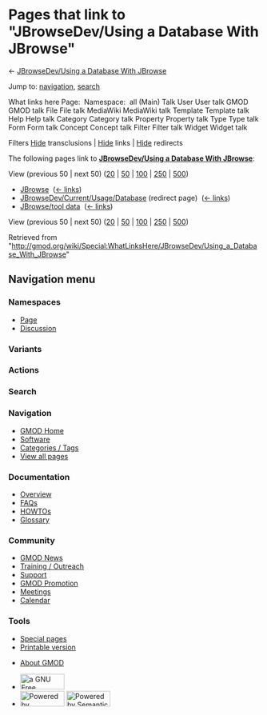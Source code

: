 <div id="mw-page-base" class="noprint">

</div>

<div id="mw-head-base" class="noprint">

</div>

<div id="content" class="mw-body" role="main">

<span id="top"></span>

<div id="mw-js-message" style="display:none;">

</div>



# <span dir="auto">Pages that link to "JBrowseDev/Using a Database With JBrowse"</span>

<div id="bodyContent">

<div id="contentSub">

← <a
href="/mediawiki/index.php?title=JBrowseDev/Using_a_Database_With_JBrowse&amp;redirect=no"
class="mw-redirect"
title="JBrowseDev/Using a Database With JBrowse">JBrowseDev/Using a
Database With JBrowse</a>

</div>

<div id="jump-to-nav" class="mw-jump">

Jump to: [navigation](#mw-navigation), [search](#p-search)

</div>

<div id="mw-content-text">

What links here Page:  Namespace:  all (Main) Talk User User talk GMOD
GMOD talk File File talk MediaWiki MediaWiki talk Template Template talk
Help Help talk Category Category talk Property Property talk Type Type
talk Form Form talk Concept Concept talk Filter Filter talk Widget
Widget talk

Filters
[Hide](/mediawiki/index.php?title=Special:WhatLinksHere/JBrowseDev/Using_a_Database_With_JBrowse&hidetrans=1 "Special:WhatLinksHere/JBrowseDev/Using a Database With JBrowse")
transclusions \|
[Hide](/mediawiki/index.php?title=Special:WhatLinksHere/JBrowseDev/Using_a_Database_With_JBrowse&hidelinks=1 "Special:WhatLinksHere/JBrowseDev/Using a Database With JBrowse")
links \|
[Hide](/mediawiki/index.php?title=Special:WhatLinksHere/JBrowseDev/Using_a_Database_With_JBrowse&hideredirs=1 "Special:WhatLinksHere/JBrowseDev/Using a Database With JBrowse")
redirects

The following pages link to
**<a href="/wiki/JBrowseDev/Using_a_Database_With_JBrowse"
class="mw-redirect"
title="JBrowseDev/Using a Database With JBrowse">JBrowseDev/Using a
Database With JBrowse</a>**:

View (previous 50 \| next 50)
([20](/mediawiki/index.php?title=Special:WhatLinksHere/JBrowseDev/Using_a_Database_With_JBrowse&limit=20 "Special:WhatLinksHere/JBrowseDev/Using a Database With JBrowse")
\|
[50](/mediawiki/index.php?title=Special:WhatLinksHere/JBrowseDev/Using_a_Database_With_JBrowse&limit=50 "Special:WhatLinksHere/JBrowseDev/Using a Database With JBrowse")
\|
[100](/mediawiki/index.php?title=Special:WhatLinksHere/JBrowseDev/Using_a_Database_With_JBrowse&limit=100 "Special:WhatLinksHere/JBrowseDev/Using a Database With JBrowse")
\|
[250](/mediawiki/index.php?title=Special:WhatLinksHere/JBrowseDev/Using_a_Database_With_JBrowse&limit=250 "Special:WhatLinksHere/JBrowseDev/Using a Database With JBrowse")
\|
[500](/mediawiki/index.php?title=Special:WhatLinksHere/JBrowseDev/Using_a_Database_With_JBrowse&limit=500 "Special:WhatLinksHere/JBrowseDev/Using a Database With JBrowse"))

- [JBrowse](/wiki/JBrowse "JBrowse") ‎
  <span class="mw-whatlinkshere-tools">([←
  links](/mediawiki/index.php?title=Special:WhatLinksHere&target=JBrowse "Special:WhatLinksHere"))</span>
- [JBrowseDev/Current/Usage/Database](/mediawiki/index.php?title=JBrowseDev/Current/Usage/Database&redirect=no "JBrowseDev/Current/Usage/Database")
  (redirect page) ‎ <span class="mw-whatlinkshere-tools">([←
  links](/mediawiki/index.php?title=Special:WhatLinksHere&target=JBrowseDev%2FCurrent%2FUsage%2FDatabase "Special:WhatLinksHere"))</span>
- [JBrowse/tool data](/wiki/JBrowse/tool_data "JBrowse/tool data") ‎
  <span class="mw-whatlinkshere-tools">([←
  links](/mediawiki/index.php?title=Special:WhatLinksHere&target=JBrowse%2Ftool+data "Special:WhatLinksHere"))</span>

View (previous 50 \| next 50)
([20](/mediawiki/index.php?title=Special:WhatLinksHere/JBrowseDev/Using_a_Database_With_JBrowse&limit=20 "Special:WhatLinksHere/JBrowseDev/Using a Database With JBrowse")
\|
[50](/mediawiki/index.php?title=Special:WhatLinksHere/JBrowseDev/Using_a_Database_With_JBrowse&limit=50 "Special:WhatLinksHere/JBrowseDev/Using a Database With JBrowse")
\|
[100](/mediawiki/index.php?title=Special:WhatLinksHere/JBrowseDev/Using_a_Database_With_JBrowse&limit=100 "Special:WhatLinksHere/JBrowseDev/Using a Database With JBrowse")
\|
[250](/mediawiki/index.php?title=Special:WhatLinksHere/JBrowseDev/Using_a_Database_With_JBrowse&limit=250 "Special:WhatLinksHere/JBrowseDev/Using a Database With JBrowse")
\|
[500](/mediawiki/index.php?title=Special:WhatLinksHere/JBrowseDev/Using_a_Database_With_JBrowse&limit=500 "Special:WhatLinksHere/JBrowseDev/Using a Database With JBrowse"))

</div>

<div class="printfooter">

Retrieved from
"<http://gmod.org/wiki/Special:WhatLinksHere/JBrowseDev/Using_a_Database_With_JBrowse>"

</div>

<div id="catlinks" class="catlinks catlinks-allhidden">

</div>

<div class="visualClear">

</div>

</div>

</div>

<div id="mw-navigation">

## Navigation menu

<div id="mw-head">



<div id="left-navigation">

<div id="p-namespaces" class="vectorTabs" role="navigation"
aria-labelledby="p-namespaces-label">

### Namespaces

- <span id="ca-nstab-main"><a href="/wiki/JBrowseDev/Using_a_Database_With_JBrowse" accesskey="c"
  title="View the content page [c]">Page</a></span>
- <span id="ca-talk"><a
  href="/mediawiki/index.php?title=Talk:JBrowseDev/Using_a_Database_With_JBrowse&amp;action=edit&amp;redlink=1"
  accesskey="t"
  title="Discussion about the content page [t]">Discussion</a></span>

</div>

<div id="p-variants" class="vectorMenu emptyPortlet" role="navigation"
aria-labelledby="p-variants-label">

### 

### Variants[](#)

<div class="menu">

</div>

</div>

</div>

<div id="right-navigation">



<div id="p-cactions" class="vectorMenu emptyPortlet" role="navigation"
aria-labelledby="p-cactions-label">

### Actions[](#)

<div class="menu">

</div>

</div>

<div id="p-search" role="search">

### Search

<div id="simpleSearch">

</div>

</div>

</div>

</div>

<div id="mw-panel">

<div id="p-logo" role="banner">

<a href="/wiki/Main_Page"
style="background-image: url(http://gmod.org/images/GMOD-cogs.png);"
title="Visit the main page"></a>

</div>

<div id="p-Navigation" class="portal" role="navigation"
aria-labelledby="p-Navigation-label">

### Navigation

<div class="body">

- <span id="n-GMOD-Home">[GMOD Home](/wiki/Main_Page)</span>
- <span id="n-Software">[Software](/wiki/GMOD_Components)</span>
- <span id="n-Categories-.2F-Tags">[Categories /
  Tags](/wiki/Categories)</span>
- <span id="n-View-all-pages">[View all
  pages](/wiki/Special:AllPages)</span>

</div>

</div>

<div id="p-Documentation" class="portal" role="navigation"
aria-labelledby="p-Documentation-label">

### Documentation

<div class="body">

- <span id="n-Overview">[Overview](/wiki/Overview)</span>
- <span id="n-FAQs">[FAQs](/wiki/Category:FAQ)</span>
- <span id="n-HOWTOs">[HOWTOs](/wiki/Category:HOWTO)</span>
- <span id="n-Glossary">[Glossary](/wiki/Glossary)</span>

</div>

</div>

<div id="p-Community" class="portal" role="navigation"
aria-labelledby="p-Community-label">

### Community

<div class="body">

- <span id="n-GMOD-News">[GMOD News](/wiki/GMOD_News)</span>
- <span id="n-Training-.2F-Outreach">[Training /
  Outreach](/wiki/Training_and_Outreach)</span>
- <span id="n-Support">[Support](/wiki/Support)</span>
- <span id="n-GMOD-Promotion">[GMOD
  Promotion](/wiki/GMOD_Promotion)</span>
- <span id="n-Meetings">[Meetings](/wiki/Meetings)</span>
- <span id="n-Calendar">[Calendar](/wiki/Calendar)</span>

</div>

</div>

<div id="p-tb" class="portal" role="navigation"
aria-labelledby="p-tb-label">

### Tools

<div class="body">

- <span id="t-specialpages"><a href="/wiki/Special:SpecialPages" accesskey="q"
  title="A list of all special pages [q]">Special pages</a></span>
- <span id="t-print"><a
  href="/mediawiki/index.php?title=Special:WhatLinksHere/JBrowseDev/Using_a_Database_With_JBrowse&amp;printable=yes"
  rel="alternate" accesskey="p"
  title="Printable version of this page [p]">Printable version</a></span>

</div>

</div>

</div>

</div>

<div id="footer" role="contentinfo">

- <span id="footer-places-about">[About
  GMOD](/wiki/GMOD:About "GMOD:About")</span>

<!-- -->

- <span id="footer-copyrightico">[<img src="http://www.gnu.org/graphics/gfdl-logo-small.png" width="88"
  height="31" alt="a GNU Free Documentation License" />](http://www.gnu.org/licenses/fdl-1.3.html)</span>
- <span id="footer-poweredbyico">[<img src="/mediawiki/skins/common/images/poweredby_mediawiki_88x31.png"
  width="88" height="31" alt="Powered by MediaWiki" />](//www.mediawiki.org/)
  [<img
  src="/mediawiki/extensions/SemanticMediaWiki/includes/../resources/images/smw_button.png"
  width="88" height="31" alt="Powered by Semantic MediaWiki" />](https://www.semantic-mediawiki.org/wiki/Semantic_MediaWiki)</span>

<div style="clear:both">

</div>

</div>
